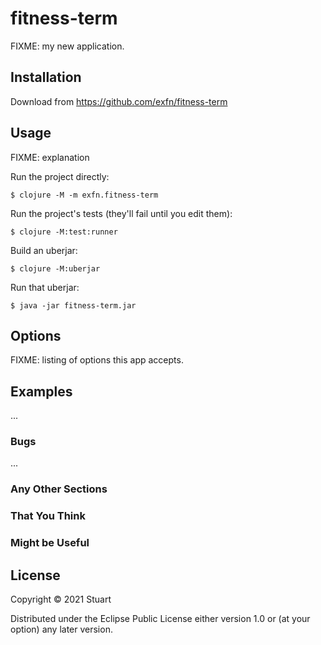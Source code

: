 # fitness-term

FIXME: my new application.

## Installation

Download from https://github.com/exfn/fitness-term

## Usage

FIXME: explanation

Run the project directly:

    $ clojure -M -m exfn.fitness-term

Run the project's tests (they'll fail until you edit them):

    $ clojure -M:test:runner

Build an uberjar:

    $ clojure -M:uberjar

Run that uberjar:

    $ java -jar fitness-term.jar

## Options

FIXME: listing of options this app accepts.

## Examples

...

### Bugs

...

### Any Other Sections
### That You Think
### Might be Useful

## License

Copyright © 2021 Stuart

Distributed under the Eclipse Public License either version 1.0 or (at
your option) any later version.
